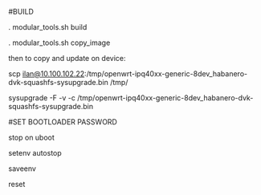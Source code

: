 #BUILD

. modular_tools.sh build

. modular_tools.sh copy_image

then to copy and update on device:

scp ilan@10.100.102.22:/tmp/openwrt-ipq40xx-generic-8dev_habanero-dvk-squashfs-sysupgrade.bin /tmp/

sysupgrade -F -v -c /tmp/openwrt-ipq40xx-generic-8dev_habanero-dvk-squashfs-sysupgrade.bin

#SET BOOTLOADER PASSWORD

stop on uboot

setenv autostop <mypassword>

saveenv

reset


